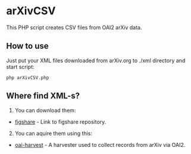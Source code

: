 # arXivCSV

This PHP script creates CSV files from OAI2 arXiv data.

## How to use
Just put your XML files downloaded from arXiv.org to ./xml directory and start script:
```
php arXivCSV.php
```

## Where find XML-s?
1. You can download them:
* [figshare](https://figshare.com/s/3378e00e2362f5ac5e4d) - Link to figshare repository.
2. You can aquire them using this:
* [oai-harvest](https://github.com/jacekmiecznikowski/oai-harvest) - A harvester used to collect records from arXiv via OAI2.

